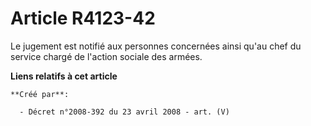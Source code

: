 # Article R4123-42

Le jugement est notifié aux personnes concernées ainsi qu'au chef du service chargé de l'action sociale des armées.

**Liens relatifs à cet article**

	**Créé par**:

	  - Décret n°2008-392 du 23 avril 2008 - art. (V)
